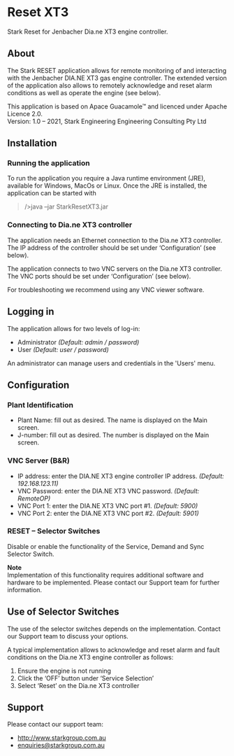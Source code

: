 # Reset XT3
Stark Reset for Jenbacher Dia.ne XT3 engine controller.

## About
The Stark RESET application allows for remote monitoring of and interacting with the Jenbacher DIA.NE XT3 gas engine controller.
The extended version of the application also allows to remotely acknowledge and reset alarm conditions as well as operate the engine (see below).

This application is based on Apace Guacamole™ and licenced under Apache Licence 2.0.  
Version: 1.0 – 2021, Stark Engineering Engineering Consulting Pty Ltd

## Installation
### Running the application
To run the application you require a Java runtime environment (JRE), available for Windows, MacOs or Linux. Once the JRE is installed, the application can be started with 
> />java –jar StarkResetXT3.jar

### Connecting to Dia.ne XT3 controller
The application needs an Ethernet connection to the Dia.ne XT3 controller. The IP address of the controller should be set under ‘Configuration’ (see below).

The application connects to two VNC servers on the Dia.ne XT3 controller. The VNC ports should be set under ‘Configuration’ (see below).

For troubleshooting we recommend using any VNC viewer software.

## Logging in
The application allows for two levels of log-in:
- Administrator *(Default: admin / password)*
- User *(Default: user / password)*

An administrator can manage users and credentials in the 'Users' menu.

## Configuration
### Plant Identification
- Plant Name: fill out as desired. The name is displayed on the Main screen.
- J-number: fill out as desired. The number is displayed on the Main screen.

### VNC Server (B&R)
- IP address: enter the DIA.NE XT3 engine controller IP address. *(Default: 192.168.123.11)*
- VNC Password: enter the DIA.NE XT3 VNC password. *(Default: RemoteOP)*
- VNC Port 1: enter the DIA.NE XT3 VNC port #1. *(Default: 5900)*
- VNC Port 2: enter the DIA.NE XT3 VNC port #2. *(Default: 5901)*

### RESET – Selector Switches
Disable or enable the functionality of the Service, Demand and Sync Selector Switch.

**Note**  
Implementation of this functionality requires additional software and hardware to be implemented. Please contact our Support team for further information.

## Use of Selector Switches
The use of the selector switches depends on the implementation. Contact our Support team to discuss your options.

A typical implementation allows to acknowledge and reset alarm and fault conditions on the Dia.ne XT3 engine controller as follows:
1.	Ensure the engine is not running
2.	Click the ‘OFF’ button under ‘Service Selection’
3.	Select ‘Reset’ on the Dia.ne XT3 controller

## Support
Please contact our support team:
- http://www.starkgroup.com.au
- enquiries@starkgroup.com.au
